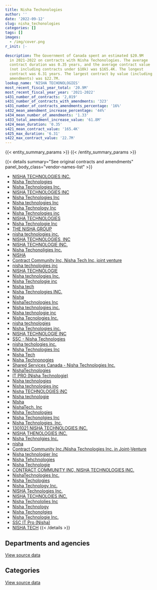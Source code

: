 ```yaml
---
title: Nisha Techonologies
author: ''
date: '2022-09-12'
slug: nisha_techonologies
categories: []
tags: []
images:
  - /img/cover.png
r_init: |-
  
description: The Government of Canada spent an estimated $20.9M
  in 2021-2022 on contracts with Nisha Techonologies. The average
  contract duration was 0.35 years, and the average contract value
  (not including contracts under $10k) was $165.4K. The longest
  contract was 6.31 years. The largest contract by value (including
  amendments) was $22.7M.
lookup_name: 'NISHA TECHONOLOGIES'
most_recent_fiscal_year_total: '20.9M'
most_recent_fiscal_year_year: '2021-2022'
s431_number_of_contracts: '2,019'
s431_number_of_contracts_with_amendments: '323'
s431_number_of_contracts_amendments_percentage: '16%'
s432_mean_amendment_increase_percentage: '44%'
s434_mean_number_of_amendments: '1.33'
s433_total_amendment_increase_value: '61.8M'
s424_mean_duration: '0.35'
s421_mean_contract_value: '165.4K'
s425_max_duration: '6.31'
s422_max_contract_value: '22.7M'
---
```


<script src="/rmarkdown-libs/htmlwidgets/htmlwidgets.js"></script>
<link href="/rmarkdown-libs/datatables-css/datatables-crosstalk.css" rel="stylesheet" />
<script src="/rmarkdown-libs/datatables-binding/datatables.js"></script>
<script src="/rmarkdown-libs/jquery/jquery-3.6.0.min.js"></script>
<link href="/rmarkdown-libs/dt-core-bootstrap/css/dataTables.bootstrap.min.css" rel="stylesheet" />
<link href="/rmarkdown-libs/dt-core-bootstrap/css/dataTables.bootstrap.extra.css" rel="stylesheet" />
<script src="/rmarkdown-libs/dt-core-bootstrap/js/jquery.dataTables.min.js"></script>
<script src="/rmarkdown-libs/dt-core-bootstrap/js/dataTables.bootstrap.min.js"></script>
<link href="/rmarkdown-libs/crosstalk/css/crosstalk.min.css" rel="stylesheet" />
<script src="/rmarkdown-libs/crosstalk/js/crosstalk.min.js"></script>
<script src="/rmarkdown-libs/htmlwidgets/htmlwidgets.js"></script>
<link href="/rmarkdown-libs/datatables-css/datatables-crosstalk.css" rel="stylesheet" />
<script src="/rmarkdown-libs/datatables-binding/datatables.js"></script>
<script src="/rmarkdown-libs/jquery/jquery-3.6.0.min.js"></script>
<link href="/rmarkdown-libs/dt-core-bootstrap/css/dataTables.bootstrap.min.css" rel="stylesheet" />
<link href="/rmarkdown-libs/dt-core-bootstrap/css/dataTables.bootstrap.extra.css" rel="stylesheet" />
<script src="/rmarkdown-libs/dt-core-bootstrap/js/jquery.dataTables.min.js"></script>
<script src="/rmarkdown-libs/dt-core-bootstrap/js/dataTables.bootstrap.min.js"></script>
<link href="/rmarkdown-libs/crosstalk/css/crosstalk.min.css" rel="stylesheet" />
<script src="/rmarkdown-libs/crosstalk/js/crosstalk.min.js"></script>

{{< entity_summary_params >}}
{{< /entity_summary_params >}}

{{< details summary="See original contracts and amendments" panel_body_class="vendor-names-list" >}}
- [NISHA TECHNOLOGIES INC.](https://search.open.canada.ca/en/ct/?sort=contract_value_f%20desc&page=1&search_text=%22NISHA%20TECHNOLOGIES%20INC.%22)
- [Nisha Technologies](https://search.open.canada.ca/en/ct/?sort=contract_value_f%20desc&page=1&search_text=%22Nisha%20Technologies%22)
- [Nisha Technologies Inc.](https://search.open.canada.ca/en/ct/?sort=contract_value_f%20desc&page=1&search_text=%22Nisha%20Technologies%20Inc.%22)
- [NISHA TECHNOLOGIES INC](https://search.open.canada.ca/en/ct/?sort=contract_value_f%20desc&page=1&search_text=%22NISHA%20TECHNOLOGIES%20INC%22)
- [Nisha Technologies Inc](https://search.open.canada.ca/en/ct/?sort=contract_value_f%20desc&page=1&search_text=%22Nisha%20Technologies%20Inc%22)
- [Nisha technologies Inc](https://search.open.canada.ca/en/ct/?sort=contract_value_f%20desc&page=1&search_text=%22Nisha%20technologies%20Inc%22)
- [Nisha Technology Inc](https://search.open.canada.ca/en/ct/?sort=contract_value_f%20desc&page=1&search_text=%22Nisha%20Technology%20Inc%22)
- [Nisha Technologies inc](https://search.open.canada.ca/en/ct/?sort=contract_value_f%20desc&page=1&search_text=%22Nisha%20Technologies%20inc%22)
- [NISHA TECHNOLOGIES](https://search.open.canada.ca/en/ct/?sort=contract_value_f%20desc&page=1&search_text=%22NISHA%20TECHNOLOGIES%22)
- [Nisha Technologie Inc](https://search.open.canada.ca/en/ct/?sort=contract_value_f%20desc&page=1&search_text=%22Nisha%20Technologie%20Inc%22)
- [THE NISHA GROUP](https://search.open.canada.ca/en/ct/?sort=contract_value_f%20desc&page=1&search_text=%22THE%20NISHA%20GROUP%22)
- [nisha technologies inc.](https://search.open.canada.ca/en/ct/?sort=contract_value_f%20desc&page=1&search_text=%22nisha%20technologies%20inc.%22)
- [NISHA TECHNOLOGIES, INC](https://search.open.canada.ca/en/ct/?sort=contract_value_f%20desc&page=1&search_text=%22NISHA%20TECHNOLOGIES%2c%20INC%22)
- [NISHA TECHNOLOGIE INC.](https://search.open.canada.ca/en/ct/?sort=contract_value_f%20desc&page=1&search_text=%22NISHA%20TECHNOLOGIE%20INC.%22)
- [Nisha Techonoligies Inc.](https://search.open.canada.ca/en/ct/?sort=contract_value_f%20desc&page=1&search_text=%22Nisha%20Techonoligies%20Inc.%22)
- [NISHA](https://search.open.canada.ca/en/ct/?sort=contract_value_f%20desc&page=1&search_text=%22NISHA%22)
- [Contract Community Inc, Nisha Tech Inc, joint venture](https://search.open.canada.ca/en/ct/?sort=contract_value_f%20desc&page=1&search_text=%22Contract%20Community%20Inc%2c%20Nisha%20Tech%20Inc%2c%20joint%20venture%22)
- [nisha technologies inc](https://search.open.canada.ca/en/ct/?sort=contract_value_f%20desc&page=1&search_text=%22nisha%20technologies%20inc%22)
- [NISHA TECHNOLOGIE](https://search.open.canada.ca/en/ct/?sort=contract_value_f%20desc&page=1&search_text=%22NISHA%20TECHNOLOGIE%22)
- [Nisha technologies Inc.](https://search.open.canada.ca/en/ct/?sort=contract_value_f%20desc&page=1&search_text=%22Nisha%20technologies%20Inc.%22)
- [Nisha Technologie inc](https://search.open.canada.ca/en/ct/?sort=contract_value_f%20desc&page=1&search_text=%22Nisha%20Technologie%20inc%22)
- [Nisha tech](https://search.open.canada.ca/en/ct/?sort=contract_value_f%20desc&page=1&search_text=%22Nisha%20tech%22)
- [Nisha Technologies INC.](https://search.open.canada.ca/en/ct/?sort=contract_value_f%20desc&page=1&search_text=%22Nisha%20Technologies%20INC.%22)
- [Nisha](https://search.open.canada.ca/en/ct/?sort=contract_value_f%20desc&page=1&search_text=%22Nisha%22)
- [NishaTechnologies Inc](https://search.open.canada.ca/en/ct/?sort=contract_value_f%20desc&page=1&search_text=%22NishaTechnologies%20Inc%22)
- [Nisha technologies inc.](https://search.open.canada.ca/en/ct/?sort=contract_value_f%20desc&page=1&search_text=%22Nisha%20technologies%20inc.%22)
- [Nisha technologie inc](https://search.open.canada.ca/en/ct/?sort=contract_value_f%20desc&page=1&search_text=%22Nisha%20technologie%20inc%22)
- [Nisha Tecnologies Inc.](https://search.open.canada.ca/en/ct/?sort=contract_value_f%20desc&page=1&search_text=%22Nisha%20Tecnologies%20Inc.%22)
- [nisha technologies](https://search.open.canada.ca/en/ct/?sort=contract_value_f%20desc&page=1&search_text=%22nisha%20technologies%22)
- [Nisha Technologies inc.](https://search.open.canada.ca/en/ct/?sort=contract_value_f%20desc&page=1&search_text=%22Nisha%20Technologies%20inc.%22)
- [NISHA TECHNOLOGIE INC](https://search.open.canada.ca/en/ct/?sort=contract_value_f%20desc&page=1&search_text=%22NISHA%20TECHNOLOGIE%20INC%22)
- [SSC - Nisha Technologies](https://search.open.canada.ca/en/ct/?sort=contract_value_f%20desc&page=1&search_text=%22SSC%20-%20Nisha%20Technologies%22)
- [nisha techologies inc.](https://search.open.canada.ca/en/ct/?sort=contract_value_f%20desc&page=1&search_text=%22nisha%20techologies%20inc.%22)
- [NIsha Technologies Inc](https://search.open.canada.ca/en/ct/?sort=contract_value_f%20desc&page=1&search_text=%22NIsha%20Technologies%20Inc%22)
- [Nisha Tech](https://search.open.canada.ca/en/ct/?sort=contract_value_f%20desc&page=1&search_text=%22Nisha%20Tech%22)
- [Nisha Technonogies](https://search.open.canada.ca/en/ct/?sort=contract_value_f%20desc&page=1&search_text=%22Nisha%20Technonogies%22)
- [Shared Services Canada - Nisha Technologies Inc.](https://search.open.canada.ca/en/ct/?sort=contract_value_f%20desc&page=1&search_text=%22Shared%20Services%20Canada%20-%20Nisha%20Technologies%20Inc.%22)
- [NishaTechnologies](https://search.open.canada.ca/en/ct/?sort=contract_value_f%20desc&page=1&search_text=%22NishaTechnologies%22)
- [IT PRO (Nisha Technologie)](https://search.open.canada.ca/en/ct/?sort=contract_value_f%20desc&page=1&search_text=%22IT%20PRO%20%28Nisha%20Technologie%29%22)
- [Nisha technologies](https://search.open.canada.ca/en/ct/?sort=contract_value_f%20desc&page=1&search_text=%22Nisha%20technologies%22)
- [Nisha technologies inc](https://search.open.canada.ca/en/ct/?sort=contract_value_f%20desc&page=1&search_text=%22Nisha%20technologies%20inc%22)
- [Nisha TECHNOLOGIES iNC](https://search.open.canada.ca/en/ct/?sort=contract_value_f%20desc&page=1&search_text=%22Nisha%20TECHNOLOGIES%20iNC%22)
- [Nisha technologie](https://search.open.canada.ca/en/ct/?sort=contract_value_f%20desc&page=1&search_text=%22Nisha%20technologie%22)
- [NIsha](https://search.open.canada.ca/en/ct/?sort=contract_value_f%20desc&page=1&search_text=%22NIsha%22)
- [NishaTech. Inc](https://search.open.canada.ca/en/ct/?sort=contract_value_f%20desc&page=1&search_text=%22NishaTech.%20Inc%22)
- [NIsha Technologies](https://search.open.canada.ca/en/ct/?sort=contract_value_f%20desc&page=1&search_text=%22NIsha%20Technologies%22)
- [Nisha Techonolgies Inc](https://search.open.canada.ca/en/ct/?sort=contract_value_f%20desc&page=1&search_text=%22Nisha%20Techonolgies%20Inc%22)
- [Nisha Technologies, Inc.](https://search.open.canada.ca/en/ct/?sort=contract_value_f%20desc&page=1&search_text=%22Nisha%20Technologies%2c%20Inc.%22)
- [1301021 NISHA TECHNOLOGIES INC.](https://search.open.canada.ca/en/ct/?sort=contract_value_f%20desc&page=1&search_text=%221301021%20NISHA%20TECHNOLOGIES%20INC.%22)
- [NISHA THENOLOGIES INC.](https://search.open.canada.ca/en/ct/?sort=contract_value_f%20desc&page=1&search_text=%22NISHA%20THENOLOGIES%20INC.%22)
- [Nisha Technolgies Inc.](https://search.open.canada.ca/en/ct/?sort=contract_value_f%20desc&page=1&search_text=%22Nisha%20Technolgies%20Inc.%22)
- [nisha](https://search.open.canada.ca/en/ct/?sort=contract_value_f%20desc&page=1&search_text=%22nisha%22)
- [Contract Community Inc./Nisha Technologies Inc. in Joint-Venture](https://search.open.canada.ca/en/ct/?sort=contract_value_f%20desc&page=1&search_text=%22Contract%20Community%20Inc.%2fNisha%20Technologies%20Inc.%20in%20Joint-Venture%22)
- [Nisha technologier Inc](https://search.open.canada.ca/en/ct/?sort=contract_value_f%20desc&page=1&search_text=%22Nisha%20technologier%20Inc%22)
- [Nisha Tehchnologies](https://search.open.canada.ca/en/ct/?sort=contract_value_f%20desc&page=1&search_text=%22Nisha%20Tehchnologies%22)
- [Nisha Technologie](https://search.open.canada.ca/en/ct/?sort=contract_value_f%20desc&page=1&search_text=%22Nisha%20Technologie%22)
- [CONTRACT COMMUNITY INC, NISHA TECHNOLOGIES INC.](https://search.open.canada.ca/en/ct/?sort=contract_value_f%20desc&page=1&search_text=%22CONTRACT%20COMMUNITY%20INC%2c%20NISHA%20TECHNOLOGIES%20INC.%22)
- [NishaTechnologies Inc.](https://search.open.canada.ca/en/ct/?sort=contract_value_f%20desc&page=1&search_text=%22NishaTechnologies%20Inc.%22)
- [Nisha Techologies](https://search.open.canada.ca/en/ct/?sort=contract_value_f%20desc&page=1&search_text=%22Nisha%20Techologies%22)
- [Nisha Technology Inc.](https://search.open.canada.ca/en/ct/?sort=contract_value_f%20desc&page=1&search_text=%22Nisha%20Technology%20Inc.%22)
- [NISHA Technologies Inc.](https://search.open.canada.ca/en/ct/?sort=contract_value_f%20desc&page=1&search_text=%22NISHA%20Technologies%20Inc.%22)
- [NISHA TECHNOLOIES INC.](https://search.open.canada.ca/en/ct/?sort=contract_value_f%20desc&page=1&search_text=%22NISHA%20TECHNOLOIES%20INC.%22)
- [Nisha Technololies Inc](https://search.open.canada.ca/en/ct/?sort=contract_value_f%20desc&page=1&search_text=%22Nisha%20Technololies%20Inc%22)
- [Nisha Technology](https://search.open.canada.ca/en/ct/?sort=contract_value_f%20desc&page=1&search_text=%22Nisha%20Technology%22)
- [Nisha Techonolgies](https://search.open.canada.ca/en/ct/?sort=contract_value_f%20desc&page=1&search_text=%22Nisha%20Techonolgies%22)
- [Nisha Technologie Inc.](https://search.open.canada.ca/en/ct/?sort=contract_value_f%20desc&page=1&search_text=%22Nisha%20Technologie%20Inc.%22)
- [SSC IT Pro (Nisha)](https://search.open.canada.ca/en/ct/?sort=contract_value_f%20desc&page=1&search_text=%22SSC%20IT%20Pro%20%28Nisha%29%22)
- [NISHA TECH](https://search.open.canada.ca/en/ct/?sort=contract_value_f%20desc&page=1&search_text=%22NISHA%20TECH%22)
{{< /details >}}

## Departments and agencies

<div id="htmlwidget-1" style="width:100%;height:auto;" class="datatables html-widget"></div>
<script type="application/json" data-for="htmlwidget-1">{"x":{"style":"bootstrap","filter":"none","vertical":false,"data":[["<a href=\"/departments/aafc-aac/\">Agriculture and Agri-Food Canada<\/a>","<a href=\"/departments/aandc-aadnc/\">Crown-Indigenous Relations and Northern Affairs Canada<\/a>","<a href=\"/departments/acoa-apeca/\">Atlantic Canada Opportunities Agency<\/a>","<a href=\"/departments/atssc-scdata/\">Administrative Tribunals Support Service of Canada<\/a>","<a href=\"/departments/cas-satj/\">Courts Administration Service<\/a>","<a href=\"/departments/cbsa-asfc/\">Canada Border Services Agency<\/a>","<a href=\"/departments/ced-dec/\">Canada Economic Development for Quebec Regions<\/a>","<a href=\"/departments/cer-rec/\">Canada Energy Regulator<\/a>","<a href=\"/departments/cfia-acia/\">Canadian Food Inspection Agency<\/a>","<a href=\"/departments/cgc-ccg/\">Canadian Grain Commission<\/a>","<a href=\"/departments/chrc-ccdp/\">Canadian Human Rights Commission<\/a>","<a href=\"/departments/cic/\">Immigration, Refugees and Citizenship Canada<\/a>","<a href=\"/departments/cics-scic/\">Canadian Intergovernmental Conference Secretariat<\/a>","<a href=\"/departments/cihr-irsc/\">Canadian Institutes of Health Research<\/a>","<a href=\"/departments/cnsc-ccsn/\">Canadian Nuclear Safety Commission<\/a>","<a href=\"/departments/cpc-cpp/\">Civilian Review and Complaints Commission for the RCMP<\/a>","<a href=\"/departments/cra-arc/\">Canada Revenue Agency<\/a>","<a href=\"/departments/crtc/\">Canadian Radio-television and Telecommunications Commission<\/a>","<a href=\"/departments/csa-asc/\">Canadian Space Agency<\/a>","<a href=\"/departments/csc-scc/\">Correctional Service of Canada<\/a>","<a href=\"/departments/csps-efpc/\">Canada School of Public Service<\/a>","<a href=\"/departments/cta-otc/\">Canadian Transportation Agency<\/a>","<a href=\"/departments/dfatd-maecd/\">Global Affairs Canada<\/a>","<a href=\"/departments/dfo-mpo/\">Fisheries and Oceans Canada<\/a>","<a href=\"/departments/dnd-mdn/\">National Defence<\/a>","<a href=\"/departments/ec/\">Environment and Climate Change Canada<\/a>","<a href=\"/departments/esdc-edsc/\">Employment and Social Development Canada<\/a>","<a href=\"/departments/fcac-acfc/\">Financial Consumer Agency of Canada<\/a>","<a href=\"/departments/fin/\">Department of Finance Canada<\/a>","<a href=\"/departments/fintrac-canafe/\">Financial Transactions and Reports Analysis Centre of Canada<\/a>","<a href=\"/departments/fja-cmf/\">Office of the Commissioner for Federal Judicial Affairs Canada<\/a>","<a href=\"/departments/hc-sc/\">Health Canada<\/a>","<a href=\"/departments/iaac-aeic/\">Impact Assessment Agency of Canada<\/a>","<a href=\"/departments/ic/\">Innovation, Science and Economic Development Canada<\/a>","<a href=\"/departments/ijc-cmi/\">International Joint Commission<\/a>","<a href=\"/departments/infc/\">Infrastructure Canada<\/a>","<a href=\"/departments/irb-cisr/\">Immigration and Refugee Board of Canada<\/a>","<a href=\"/departments/isc-sac/\">Indigenous Services Canada<\/a>","<a href=\"/departments/jus/\">Department of Justice Canada<\/a>","<a href=\"/departments/lac-bac/\">Library and Archives Canada<\/a>","<a href=\"/departments/mgerc-ceegm/\">Military Grievances External Review Committee<\/a>","<a href=\"/departments/mpcc-cppm/\">Military Police Complaints Commission of Canada<\/a>","<a href=\"/departments/nrc-cnrc/\">National Research Council Canada<\/a>","<a href=\"/departments/nrcan-rncan/\">Natural Resources Canada<\/a>","<a href=\"/departments/nserc-crsng/\">Natural Sciences and Engineering Research Council of Canada<\/a>","<a href=\"/departments/nsira-ossnr/\">National Security and Intelligence Review Agency<\/a>","<a href=\"/departments/oag-bvg/\">Office of the Auditor General of Canada<\/a>","<a href=\"/departments/ocol-clo/\">Office of the Commissioner of Official Languages<\/a>","<a href=\"/departments/oic-ci/\">Office of the Information Commissioner of Canada<\/a>","<a href=\"/departments/opc-cpvp/\">Office of the Privacy Commissioner of Canada<\/a>","<a href=\"/departments/osfi-bsif/\">Office of the Superintendent of Financial Institutions Canada<\/a>","<a href=\"/departments/pbc-clcc/\">Parole Board of Canada<\/a>","<a href=\"/departments/pc/\">Parks Canada<\/a>","<a href=\"/departments/pch/\">Canadian Heritage<\/a>","<a href=\"/departments/pco-bcp/\">Privy Council Office<\/a>","<a href=\"/departments/phac-aspc/\">Public Health Agency of Canada<\/a>","<a href=\"/departments/ppsc-sppc/\">Public Prosecution Service of Canada<\/a>","<a href=\"/departments/ps-sp/\">Public Safety Canada<\/a>","<a href=\"/departments/pwgsc-tpsgc/\">Public Services and Procurement Canada<\/a>","<a href=\"/departments/rcmp-grc/\">Royal Canadian Mounted Police<\/a>","<a href=\"/departments/sirc-csars/\">Security Intelligence Review Committee<\/a>","<a href=\"/departments/ssc-spc/\">Shared Services Canada<\/a>","<a href=\"/departments/statcan/\">Statistics Canada<\/a>","<a href=\"/departments/tbs-sct/\">Treasury Board of Canada Secretariat<\/a>","<a href=\"/departments/tc/\">Transport Canada<\/a>","<a href=\"/departments/tsb-bst/\">Transportation Safety Board of Canada<\/a>","<a href=\"/departments/vac-acc/\">Veterans Affairs Canada<\/a>","<a href=\"/departments/vrab-tacra/\">Veterans Review and Appeal Board<\/a>","<a href=\"/departments/wage/\">Department for Women and Gender Equality<\/a>","<a href=\"/departments/wd-deo/\">Western Economic Diversification Canada<\/a>"],[2357119.01,1004462.05,23061.27,85672.43,51922.45,10048926.53,58344.75,216312.18,5175513.08,71270.99,108914.24,549985.54,null,196630.64,438524.68,null,2414792.13,null,296269.42,2811574.95,761291.37,25573.35,35346.29,601792.58,28258222.87,517044.31,77491.64,null,548942.7,457694.91,null,358189.68,113259.9,176566.66,40353.32,1419004.68,null,934688.48,1202682.73,50329.77,null,null,233120.58,806446.43,1013409.36,null,690188.1,47005.43,null,115265.6,110991.69,null,650852.18,280871.34,815896.23,162599.44,244094.22,826595.62,null,8357300.49,96705.4,6656304.59,41416.99,951769.62,1437132.36,57911.29,752281.23,null,null,null],[1591141.79,60000.57,145258.35,13410.16,882504.3,3089625.82,214450.59,68185.95,10779.07,50143.56,null,492082.6,100168.35,364680.24,1495508.69,55837.5,10393247.25,null,1288967.57,1573701.38,338071.09,123559.28,257144.18,5110619.52,37950650.21,561939.47,11181373,null,null,18900.14,123197.1,543970.36,194230.09,319650.27,10758.56,312508.14,1758717.97,1467341.96,247327.32,263121.22,null,13559.73,692927.15,2516859.38,1005684.78,null,493673,833046.87,125707.19,230381.24,899334.99,148584.69,2764023.2,248071.34,497694.49,53935.2,798294.9,2297683.07,1254879.37,12161054.91,null,496440.91,552380.83,1798404.11,1826844.38,100464.32,336058.3,73412.16,null,28042.19],[1057859.97,null,null,null,488219.62,281217.57,8743.01,694611.22,891901.21,38140.33,null,287083.99,null,82120.07,289353.54,null,284598.43,11942.27,475485.44,776645.84,47924.58,136125.33,150640.3,397066.14,4189159.8,626301.39,28335515.01,224084.65,null,null,null,396057.11,7073.82,188902.1,null,301118.28,null,536389.39,21296.18,316558.66,16473.16,12150.89,214282.79,976043.88,24973,103836.31,641343.94,null,null,188510.13,493943.67,null,1066979.28,140074.04,85005.95,74507.13,382006.63,31198.86,576274.02,1626576.78,null,557443.12,177379.04,19217.06,21745.35,null,212650.6,null,null,null],[1161360.23,null,null,null,144743.51,1788609.87,null,373735.27,412780.24,null,null,null,null,null,31675.71,21998.84,223852.82,null,857719.95,1605270.85,49677.92,79087.86,null,2164202.36,2502662,257989.6,48923.08,null,null,null,null,285226.48,null,null,null,null,null,190620.36,null,275223.36,null,null,267218.75,1133831.94,109969.34,17644.23,453599.8,64904.32,null,93534.46,751319.57,176508.25,2598992.68,201729.8,null,27106.45,27213.23,90473.27,null,1527449.73,null,599683.16,90371.75,null,12706.06,null,null,null,157223.57,null]],"container":"<table class=\"table table-striped table-hover row-border order-column display\">\n  <thead>\n    <tr>\n      <th>Department<\/th>\n      <th>2018-2019<\/th>\n      <th>2019-2020<\/th>\n      <th>2020-2021<\/th>\n      <th>2021-2022<\/th>\n    <\/tr>\n  <\/thead>\n<\/table>","options":{"order":[[4,"desc"]],"pageLength":10,"autoWidth":true,"columnDefs":[{"targets":1,"render":"function(data, type, row, meta) {\n    return type !== 'display' ? data : DTWidget.formatCurrency(data, \"$\", 2, 3, \",\", \".\", true, null);\n  }"},{"targets":2,"render":"function(data, type, row, meta) {\n    return type !== 'display' ? data : DTWidget.formatCurrency(data, \"$\", 2, 3, \",\", \".\", true, null);\n  }"},{"targets":3,"render":"function(data, type, row, meta) {\n    return type !== 'display' ? data : DTWidget.formatCurrency(data, \"$\", 2, 3, \",\", \".\", true, null);\n  }"},{"targets":4,"render":"function(data, type, row, meta) {\n    return type !== 'display' ? data : DTWidget.formatCurrency(data, \"$\", 2, 3, \",\", \".\", true, null);\n  }"},{"width":"16%","targets":[1,2,3,4]},{"className":"dt-right","targets":[1,2,3,4]}],"orderClasses":false}},"evals":["options.columnDefs.0.render","options.columnDefs.1.render","options.columnDefs.2.render","options.columnDefs.3.render"],"jsHooks":[]}</script>
<p class="text-right">
<a href="https://github.com/GoC-Spending/contracts-data/tree/main/data/out/vendors/nisha_techonologies/summary_by_fiscal_year_by_department.csv" class="source-data-link btn btn-link">View source data</a>
</p>

## Categories

<div id="htmlwidget-2" style="width:100%;height:auto;" class="datatables html-widget"></div>
<script type="application/json" data-for="htmlwidget-2">{"x":{"style":"bootstrap","filter":"none","vertical":false,"data":[["<a href=\"/categories/other/\">(Other)<\/a>","<a href=\"/categories/facilities_and_construction/\">Facilities and construction<\/a>","<a href=\"/categories/office_management/\">Office management<\/a>","<a href=\"/categories/defence/\">Defence<\/a>","<a href=\"/categories/professional_services/\">Professional services<\/a>","<a href=\"/categories/information_technology/\">Information technology<\/a>","<a href=\"/categories/industrial_products_and_services/\">Industrial products and services<\/a>","<a href=\"/categories/human_capital/\">Human capital<\/a>"],[11252.01,null,3155944.91,28159354.53,125464.37,54344999.12,27289.5,11625.35],[21807.54,null,20961.5,37816978.65,225037.61,76656045.71,179385.32,null],[15582.83,27114.22,398560.79,4100884.01,68340.52,44508196.51,66071.99,null],[11188.48,45353.22,null,2502662,94375.51,18209475.46,13786,null]],"container":"<table class=\"table table-striped table-hover row-border order-column display\">\n  <thead>\n    <tr>\n      <th>Category<\/th>\n      <th>2018-2019<\/th>\n      <th>2019-2020<\/th>\n      <th>2020-2021<\/th>\n      <th>2021-2022<\/th>\n    <\/tr>\n  <\/thead>\n<\/table>","options":{"order":[[4,"desc"]],"dom":"t","pageLength":30,"autoWidth":true,"columnDefs":[{"targets":1,"render":"function(data, type, row, meta) {\n    return type !== 'display' ? data : DTWidget.formatCurrency(data, \"$\", 2, 3, \",\", \".\", true, null);\n  }"},{"targets":2,"render":"function(data, type, row, meta) {\n    return type !== 'display' ? data : DTWidget.formatCurrency(data, \"$\", 2, 3, \",\", \".\", true, null);\n  }"},{"targets":3,"render":"function(data, type, row, meta) {\n    return type !== 'display' ? data : DTWidget.formatCurrency(data, \"$\", 2, 3, \",\", \".\", true, null);\n  }"},{"targets":4,"render":"function(data, type, row, meta) {\n    return type !== 'display' ? data : DTWidget.formatCurrency(data, \"$\", 2, 3, \",\", \".\", true, null);\n  }"},{"width":"16%","targets":[1,2,3,4]},{"className":"dt-right","targets":[1,2,3,4]}],"orderClasses":false,"lengthMenu":[10,25,30,50,100]}},"evals":["options.columnDefs.0.render","options.columnDefs.1.render","options.columnDefs.2.render","options.columnDefs.3.render"],"jsHooks":[]}</script>
<p class="text-right">
<a href="https://github.com/GoC-Spending/contracts-data/tree/main/data/out/vendors/nisha_techonologies/summary_by_fiscal_year_by_category.csv" class="source-data-link btn btn-link">View source data</a>
</p>

